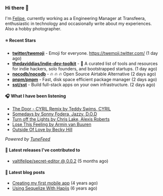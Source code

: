 ### Hi there 👋

I'm [Felipe](https://felipevm.com), currently working as a Engineering Manager at Transfeera, enthusiastic in technology and occasionally write about my experiences. Also a hobby photographer.

#### ⭐ Recent Stars
- **[twitter/twemoji](https://github.com/twitter/twemoji)** - Emoji for everyone. https://twemoji.twitter.com/ (1 day ago)
- **[thedaviddias/indie-dev-toolkit](https://github.com/thedaviddias/indie-dev-toolkit)** - 🚀 A curated list of tools and resources for indie hackers, solo founders, and bootstrapped startups. (1 day ago)
- **[nocodb/nocodb](https://github.com/nocodb/nocodb)** - 🔥 🔥 🔥 Open Source Airtable Alternative (2 days ago)
- **[pnpm/pnpm](https://github.com/pnpm/pnpm)** - Fast, disk space efficient package manager (2 days ago)
- **[sst/sst](https://github.com/sst/sst)** - Build full-stack apps on your own infrastructure. (2 days ago)

#### 🎧 What I have been listening
- [The Door - CYRIL Remix by Teddy Swims, CYRIL](https://open.spotify.com/track/6VD3T09spn64tjPcBih64P)
- [Somedays by Sonny Fodera, Jazzy, D.O.D](https://open.spotify.com/track/3wo3d0I5H8KjkwGvnz8WbB)
- [Turn off the Lights by Chris Lake, Alexis Roberts](https://open.spotify.com/track/7dsImih2L25fa6qjNphBI7)
- [Lose This Feeling by Armin van Buuren](https://open.spotify.com/track/4tV6C36fjDmz0kzlFIdx3o)
- [Outside Of Love by Becky Hill](https://open.spotify.com/track/3LcXzMeyG4jy8ERxtzHGgP)

_Powered by [TuneFeed](https://tunefeed.app?ref=valtlfelipe-gh-profile)_ 

#### 🚀 Latest releases I've contributed to


- [valtlfelipe/secret-editor @ 0.0.2](https://github.com/valtlfelipe/secret-editor/releases/tag/0.0.2) (5 months ago)

#### 📄 Latest blog posts
- [Creating my first mobile app](https://felipevm.com/posts/creating-my-first-mobile-app/) (4 years ago)
- [Using Sequelize With Hapijs](https://felipevm.com/posts/using-sequelize-with-hapijs/) (6 years ago)
